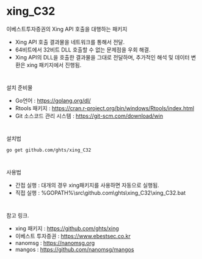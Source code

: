 # xing_C32

이베스트투자증권의 Xing API 호출을 대행하는 패키지
  - Xing API 호출 결과물을 네트워크를 통해서 전달.
  - 64비트에서 32비트 DLL 호출할 수 없는 문제점을 우회 해결.
  - Xing API의 DLL을 호출한 결과물을 그대로 전달하며, 추가적인 해석 및 데이터 변환은 xing 패키지에서 진행됨.

#
설치 준비물
  - Go언어 : https://golang.org/dl/
  - Rtools 패키지 : https://cran.r-project.org/bin/windows/Rtools/index.html
  - Git 소스코드 관리 시스템 : https://git-scm.com/download/win 

#
설치법

    go get github.com/ghts/xing_C32

#   
사용법
  - 간접 실행 : 대개의 경우 xing패키지를 사용하면 자동으로 실행됨.
  - 직접 실행 : %GOPATH%\src\github.com\ghts\xing_C32\xing_C32.bat 

#
참고 링크.
  - xing 패키지 : https://github.com/ghts/xing
  - 이베스트 투자증권 : https://www.ebestsec.co.kr
  - nanomsg : https://nanomsg.org
  - mangos : https://github.com/nanomsg/mangos
 